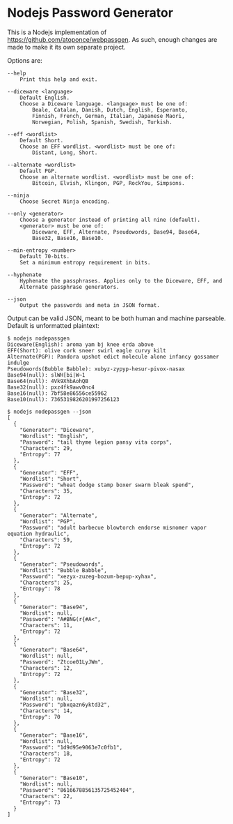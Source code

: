 # Nodejs Password Generator

This is a Nodejs implementation of https://github.com/atoponce/webpassgen. As
such, enough changes are made to make it its own separate project.

Options are:

    --help
        Print this help and exit.

    --diceware <language>
        Default English.
        Choose a Diceware language. <language> must be one of:
            Beale, Catalan, Danish, Dutch, English, Esperanto,
            Finnish, French, German, Italian, Japanese Maori,
            Norwegian, Polish, Spanish, Swedish, Turkish.

    --eff <wordlist>
        Default Short.
        Choose an EFF wordlist. <wordlist> must be one of:
            Distant, Long, Short.

    --alternate <wordlist>
        Default PGP.
        Choose an alternate wordlist. <wordlist> must be one of:
            Bitcoin, Elvish, Klingon, PGP, RockYou, Simpsons.

    --ninja
        Choose Secret Ninja encoding.

    --only <generator>
        Choose a generator instead of printing all nine (default).
        <generator> must be one of:
            Diceware, EFF, Alternate, Pseudowords, Base94, Base64,
            Base32, Base16, Base10.

    --min-entropy <number>
        Default 70-bits.
        Set a minimum entropy requirement in bits.

    --hyphenate
        Hyphenate the passphrases. Applies only to the Diceware, EFF, and
        Alternate passphrase generators.

    --json
        Output the passwords and meta in JSON format.

Output can be valid JSON, meant to be both human and machine parseable. Default
is unformatted plaintext:

    $ nodejs nodepassgen
    Diceware(English): aroma yam bj knee erda above
    EFF(Short): olive cork sneer swirl eagle curvy kilt
    Alternate(PGP): Pandora upshot edict molecule alone infancy gossamer indulge
    Pseudowords(Bubble Babble): xubyz-zypyp-hesur-pivox-nasax
    Base94(null): slWH[bi|W~1
    Base64(null): 4Vk9XhbAohQB
    Base32(null): pxz4fk9awv0nc4
    Base16(null): 7bf58e86556ce55962
    Base10(null): 7365319826201997256123

    $ nodejs nodepassgen --json
    [
      {
	    "Generator": "Diceware",
	    "Wordlist": "English",
	    "Password": "tail thyme legion pansy vita corps",
	    "Characters": 29,
	    "Entropy": 77
      },
      {
	    "Generator": "EFF",
	    "Wordlist": "Short",
	    "Password": "wheat dodge stamp boxer swarm bleak spend",
	    "Characters": 35,
	    "Entropy": 72
      },
      {
	    "Generator": "Alternate",
	    "Wordlist": "PGP",
	    "Password": "adult barbecue blowtorch endorse misnomer vapor equation hydraulic",
	    "Characters": 59,
	    "Entropy": 72
      },
      {
	    "Generator": "Pseudowords",
	    "Wordlist": "Bubble Babble",
	    "Password": "xezyx-zuzeg-bozum-bepup-xyhax",
	    "Characters": 25,
	    "Entropy": 78
      },
      {
	    "Generator": "Base94",
	    "Wordlist": null,
	    "Password": "A#BNG(r{#A<",
	    "Characters": 11,
	    "Entropy": 72
      },
      {
	    "Generator": "Base64",
	    "Wordlist": null,
	    "Password": "Ztcoe01LyJWm",
	    "Characters": 12,
	    "Entropy": 72
      },
      {
	    "Generator": "Base32",
	    "Wordlist": null,
	    "Password": "pbxqazn6yktd32",
	    "Characters": 14,
	    "Entropy": 70
      },
      {
	    "Generator": "Base16",
	    "Wordlist": null,
	    "Password": "1d9d95e9063e7c0fb1",
	    "Characters": 18,
	    "Entropy": 72
      },
      {
	    "Generator": "Base10",
	    "Wordlist": null,
	    "Password": "8616678856135725452404",
	    "Characters": 22,
	    "Entropy": 73
      }
    ]
